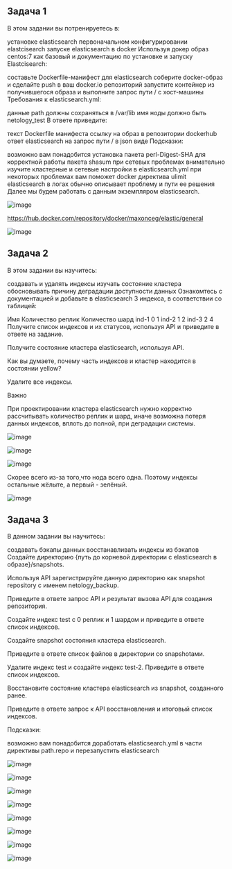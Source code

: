 ## Задача 1

В этом задании вы потренируетесь в:

установке elasticsearch
первоначальном конфигурировании elastcisearch
запуске elasticsearch в docker
Используя докер образ centos:7 как базовый и документацию по установке и запуску Elastcisearch:

составьте Dockerfile-манифест для elasticsearch
соберите docker-образ и сделайте push в ваш docker.io репозиторий
запустите контейнер из получившегося образа и выполните запрос пути / c хост-машины
Требования к elasticsearch.yml:

данные path должны сохраняться в /var/lib
имя ноды должно быть netology_test
В ответе приведите:

текст Dockerfile манифеста
ссылку на образ в репозитории dockerhub
ответ elasticsearch на запрос пути / в json виде
Подсказки:

возможно вам понадобится установка пакета perl-Digest-SHA для корректной работы пакета shasum
при сетевых проблемах внимательно изучите кластерные и сетевые настройки в elasticsearch.yml
при некоторых проблемах вам поможет docker директива ulimit
elasticsearch в логах обычно описывает проблему и пути ее решения
Далее мы будем работать с данным экземпляром elasticsearch.

![image](https://user-images.githubusercontent.com/112322500/212396655-ac57998c-b899-404a-9abb-d7b32fd501db.png)

https://hub.docker.com/repository/docker/maxonceg/elastic/general

![image](https://user-images.githubusercontent.com/112322500/212488685-57eb3fa0-a75a-456d-9401-e1b66a967900.png)

## Задача 2

В этом задании вы научитесь:

создавать и удалять индексы
изучать состояние кластера
обосновывать причину деградации доступности данных
Ознакомтесь с документацией и добавьте в elasticsearch 3 индекса, в соответствии со таблицей:

Имя	Количество реплик	Количество шард
ind-1	0	1
ind-2	1	2
ind-3	2	4
Получите список индексов и их статусов, используя API и приведите в ответе на задание.

Получите состояние кластера elasticsearch, используя API.

Как вы думаете, почему часть индексов и кластер находится в состоянии yellow?

Удалите все индексы.

Важно

При проектировании кластера elasticsearch нужно корректно рассчитывать количество реплик и шард, иначе возможна потеря данных индексов, вплоть до полной, при деградации системы.

![image](https://user-images.githubusercontent.com/112322500/212488763-66debfd9-29f7-441f-8e31-06a2d6ccfe8c.png)

![image](https://user-images.githubusercontent.com/112322500/212488845-d3cde17e-a9c1-4284-82fb-19186b903f37.png)

![image](https://user-images.githubusercontent.com/112322500/212488988-7384371c-5739-444f-b6eb-054f1ac53618.png)

Скорее всего из-за того,что нода всего одна. Поэтому индексы остальные жёлыте, а первый - зелёный.

![image](https://user-images.githubusercontent.com/112322500/212489114-57fbe4ef-7a57-4a1c-adce-d4885efe9dfc.png)

## Задача 3

В данном задании вы научитесь:

создавать бэкапы данных
восстанавливать индексы из бэкапов
Создайте директорию {путь до корневой директории с elasticsearch в образе}/snapshots.

Используя API зарегистрируйте данную директорию как snapshot repository c именем netology_backup.

Приведите в ответе запрос API и результат вызова API для создания репозитория.

Создайте индекс test с 0 реплик и 1 шардом и приведите в ответе список индексов.

Создайте snapshot состояния кластера elasticsearch.

Приведите в ответе список файлов в директории со snapshotами.

Удалите индекс test и создайте индекс test-2. Приведите в ответе список индексов.

Восстановите состояние кластера elasticsearch из snapshot, созданного ранее.

Приведите в ответе запрос к API восстановления и итоговый список индексов.

Подсказки:

возможно вам понадобится доработать elasticsearch.yml в части директивы path.repo и перезапустить elasticsearch

![image](https://user-images.githubusercontent.com/112322500/212490289-7cf5416f-d35a-44f6-a091-ef7ef90ff2c4.png)

![image](https://user-images.githubusercontent.com/112322500/212490570-c520becc-cc91-4ce4-9b27-1fb9dc5b6ce3.png)

![image](https://user-images.githubusercontent.com/112322500/212490774-b9316202-814f-4712-8c89-b06966dad1c5.png)

![image](https://user-images.githubusercontent.com/112322500/212490824-acc23532-10f0-434b-93e2-5cd4ec5f984f.png)

![image](https://user-images.githubusercontent.com/112322500/212490889-9b20cc54-41ff-4432-938a-340db6504dcf.png)

![image](https://user-images.githubusercontent.com/112322500/212490962-476bbb81-d3b6-4b9a-846e-903fb4f5beaf.png)

![image](https://user-images.githubusercontent.com/112322500/212491004-abe4708a-5426-4d60-8b1f-34c66389ef27.png)

![image](https://user-images.githubusercontent.com/112322500/212491035-d49b0253-4921-4d51-a1a8-4e04a7cbc3df.png)

